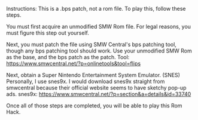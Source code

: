 Instructions:
This is a .bps patch, not a rom file.
To play this, follow these steps.

You must first acquire an unmodified SMW Rom file.
For legal reasons, you must figure this step
out yourself.

Next, you must patch the file using SMW Central's bps patching tool,
though any bps patching tool should work. Use your unmodified SMW Rom
as the base, and the bps patch as the patch. Tool: https://www.smwcentral.net/?p=onlinetools&tool=flips

Next, obtain a Super Nintendo Entertainment System Emulator. (SNES)
Personally, I use snes9x. I would download snes9x straight from smwcentral because
their official website seems to have sketchy pop-up ads. snes9x: https://www.smwcentral.net/?p=section&a=details&id=33740

Once all of those steps are completed, you will be able to play
this Rom Hack.
